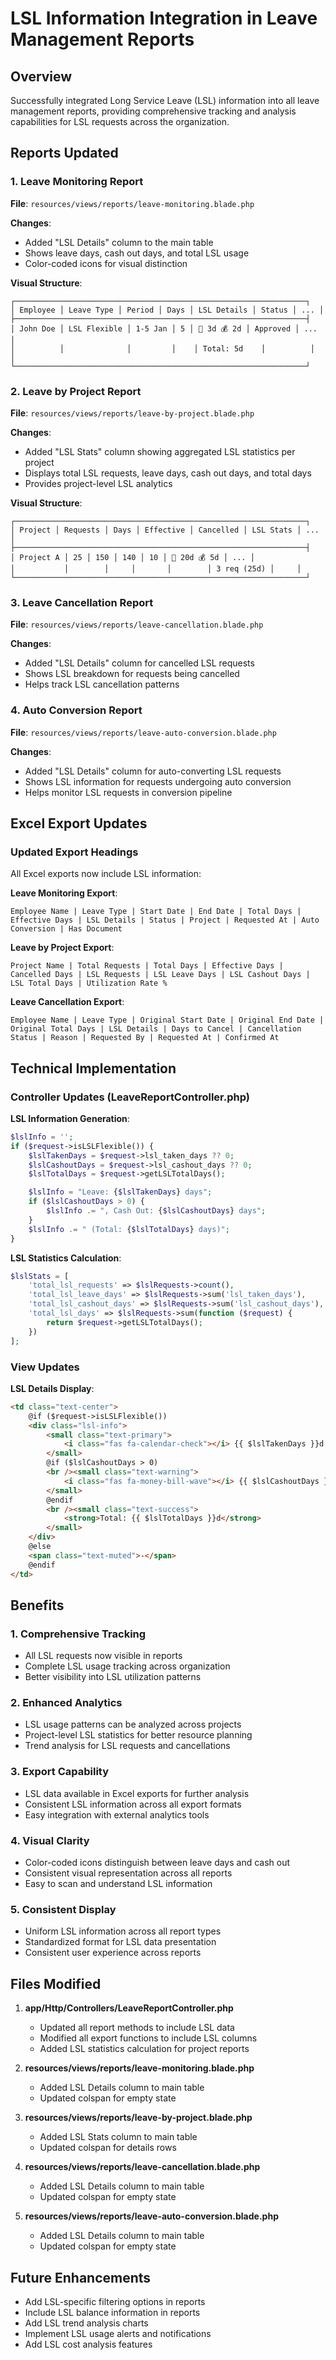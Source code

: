 # LSL Information Integration in Leave Management Reports

## Overview

Successfully integrated Long Service Leave (LSL) information into all leave management reports, providing comprehensive tracking and analysis capabilities for LSL requests across the organization.

## Reports Updated

### 1. Leave Monitoring Report

**File**: `resources/views/reports/leave-monitoring.blade.php`

**Changes**:

-   Added "LSL Details" column to the main table
-   Shows leave days, cash out days, and total LSL usage
-   Color-coded icons for visual distinction

**Visual Structure**:

```
┌─────────────────────────────────────────────────────────────────┐
│ Employee │ Leave Type │ Period │ Days │ LSL Details │ Status │ ... │
├─────────────────────────────────────────────────────────────────┤
│ John Doe │ LSL Flexible │ 1-5 Jan │ 5 │ 📅 3d 💰 2d │ Approved │ ... │
│          │              │         │    │ Total: 5d    │          │     │
└─────────────────────────────────────────────────────────────────┘
```

### 2. Leave by Project Report

**File**: `resources/views/reports/leave-by-project.blade.php`

**Changes**:

-   Added "LSL Stats" column showing aggregated LSL statistics per project
-   Displays total LSL requests, leave days, cash out days, and total days
-   Provides project-level LSL analytics

**Visual Structure**:

```
┌─────────────────────────────────────────────────────────────────┐
│ Project │ Requests │ Days │ Effective │ Cancelled │ LSL Stats │ ... │
├─────────────────────────────────────────────────────────────────┤
│ Project A │ 25 │ 150 │ 140 │ 10 │ 📅 20d 💰 5d │ ... │
│           │        │     │       │        │ 3 req (25d) │     │
└─────────────────────────────────────────────────────────────────┘
```

### 3. Leave Cancellation Report

**File**: `resources/views/reports/leave-cancellation.blade.php`

**Changes**:

-   Added "LSL Details" column for cancelled LSL requests
-   Shows LSL breakdown for requests being cancelled
-   Helps track LSL cancellation patterns

### 4. Auto Conversion Report

**File**: `resources/views/reports/leave-auto-conversion.blade.php`

**Changes**:

-   Added "LSL Details" column for auto-converting LSL requests
-   Shows LSL information for requests undergoing auto conversion
-   Helps monitor LSL requests in conversion pipeline

## Excel Export Updates

### Updated Export Headings

All Excel exports now include LSL information:

**Leave Monitoring Export**:

```
Employee Name | Leave Type | Start Date | End Date | Total Days | Effective Days | LSL Details | Status | Project | Requested At | Auto Conversion | Has Document
```

**Leave by Project Export**:

```
Project Name | Total Requests | Total Days | Effective Days | Cancelled Days | LSL Requests | LSL Leave Days | LSL Cashout Days | LSL Total Days | Utilization Rate %
```

**Leave Cancellation Export**:

```
Employee Name | Leave Type | Original Start Date | Original End Date | Original Total Days | LSL Details | Days to Cancel | Cancellation Status | Reason | Requested By | Requested At | Confirmed At
```

## Technical Implementation

### Controller Updates (LeaveReportController.php)

**LSL Information Generation**:

```php
$lslInfo = '';
if ($request->isLSLFlexible()) {
    $lslTakenDays = $request->lsl_taken_days ?? 0;
    $lslCashoutDays = $request->lsl_cashout_days ?? 0;
    $lslTotalDays = $request->getLSLTotalDays();

    $lslInfo = "Leave: {$lslTakenDays} days";
    if ($lslCashoutDays > 0) {
        $lslInfo .= ", Cash Out: {$lslCashoutDays} days";
    }
    $lslInfo .= " (Total: {$lslTotalDays} days)";
}
```

**LSL Statistics Calculation**:

```php
$lslStats = [
    'total_lsl_requests' => $lslRequests->count(),
    'total_lsl_leave_days' => $lslRequests->sum('lsl_taken_days'),
    'total_lsl_cashout_days' => $lslRequests->sum('lsl_cashout_days'),
    'total_lsl_days' => $lslRequests->sum(function ($request) {
        return $request->getLSLTotalDays();
    })
];
```

### View Updates

**LSL Details Display**:

```html
<td class="text-center">
    @if ($request->isLSLFlexible())
    <div class="lsl-info">
        <small class="text-primary">
            <i class="fas fa-calendar-check"></i> {{ $lslTakenDays }}d
        </small>
        @if ($lslCashoutDays > 0)
        <br /><small class="text-warning">
            <i class="fas fa-money-bill-wave"></i> {{ $lslCashoutDays }}d
        </small>
        @endif
        <br /><small class="text-success">
            <strong>Total: {{ $lslTotalDays }}d</strong>
        </small>
    </div>
    @else
    <span class="text-muted">-</span>
    @endif
</td>
```

## Benefits

### 1. Comprehensive Tracking

-   All LSL requests now visible in reports
-   Complete LSL usage tracking across organization
-   Better visibility into LSL utilization patterns

### 2. Enhanced Analytics

-   LSL usage patterns can be analyzed across projects
-   Project-level LSL statistics for better resource planning
-   Trend analysis for LSL requests and cancellations

### 3. Export Capability

-   LSL data available in Excel exports for further analysis
-   Consistent LSL information across all export formats
-   Easy integration with external analytics tools

### 4. Visual Clarity

-   Color-coded icons distinguish between leave days and cash out
-   Consistent visual representation across all reports
-   Easy to scan and understand LSL information

### 5. Consistent Display

-   Uniform LSL information across all report types
-   Standardized format for LSL data presentation
-   Consistent user experience across reports

## Files Modified

1. **app/Http/Controllers/LeaveReportController.php**

    - Updated all report methods to include LSL data
    - Modified all export functions to include LSL columns
    - Added LSL statistics calculation for project reports

2. **resources/views/reports/leave-monitoring.blade.php**

    - Added LSL Details column to main table
    - Updated colspan for empty state

3. **resources/views/reports/leave-by-project.blade.php**

    - Added LSL Stats column to main table
    - Updated colspan for details rows

4. **resources/views/reports/leave-cancellation.blade.php**

    - Added LSL Details column to main table
    - Updated colspan for empty state

5. **resources/views/reports/leave-auto-conversion.blade.php**
    - Added LSL Details column to main table
    - Updated colspan for empty state

## Future Enhancements

-   Add LSL-specific filtering options in reports
-   Include LSL balance information in reports
-   Add LSL trend analysis charts
-   Implement LSL usage alerts and notifications
-   Add LSL cost analysis features
